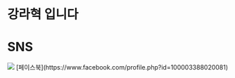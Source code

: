 # 강라혁 입니다

# SNS  
<img src="https://img.shields.io/badge/Facebook-4C4C4C?style=flat-square&logo=facebook&logoColor=#0866FF"/>
[페이스북](https://www.facebook.com/profile.php?id=100003388020081)
